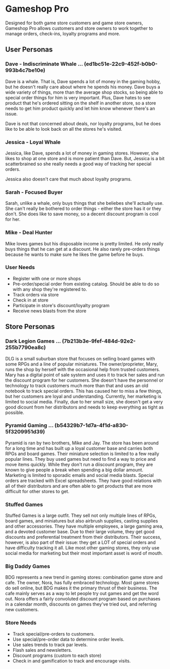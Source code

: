 # Gameshop Pro
Designed for both game store customers and game store owners, Gameshop Pro allows customers and store owners to work together to manage orders, check-ins, loyalty programs and more.
 
## User Personas
### Dave - Indiscriminate Whale ... (ed1bc51e-22c9-452f-b0b0-993b4c7be10e)
Dave is a whale. That is, Dave spends a lot of money in the gaming hobby, but he doesn't really care about where he spends his money. Dave buys 
a wide variety of things, more than the average shop stocks, so being able to special order things for him is very important. Plus, Dave hates 
to see product that he's ordered sitting on the shelf in another store, so a store needs to get him product quickly and let him know whenever 
there's an issue.

Dave is not that concerned about deals, nor loyalty programs, but he does like to be able to look back on all the stores he's visited.
 
### Jessica - Loyal Whale
Jessica, like Dave, spends a lot of money in gaming stores. However, she likes to shop at one store and is more patient than Dave. But, Jessica 
is a bit scatterbrained so she really needs a good way of tracking her special orders.

Jessica also doesn't care that much about loyalty programs.

### Sarah - Focused Buyer
Sarah, unlike a whale, only buys things that she beliebes she'll actually use. She can't really be bothered to order things - either the store has it or they 
don't. She does like to save money, so a decent discount program is cool for her. 

### Mike - Deal Hunter
Mike loves games but his disposable income is pretty limited. He only really buys things that he can get at a discount. He also rarely pre-orders things
because he wants to make sure he likes the game before he buys.

### User Needs
- Register with one or more shops
- Pre-order/special order from existing catalog. Should be able to do so with any shop they're registered to.
- Track orders via store
- Check in at store
- Participate in store's discount/loyalty program
- Receive news blasts from the store

## Store Personas
### Dark Legion Games ... (7b213b3e-9fef-484d-92e2-255b7790ea8c)
DLG is a small suburban store that focuses on selling board games with some RPGs and a line of popular miniatures. The owner/proprieter, Mary, runs the shop by 
herself with the occasional help from trusted customers. Mary has a digital point of sale system and uses it to track her sales and run the discount program for 
her customers. She doesn't have the personnel or technology to track customers much more than that and uses an old notebook to track special orders. This has 
caused her to miss a few things, but her customers are loyal and understanding. Currently, her marketing is limited to social media. Finally, due to her small size,
she doesn't get a very good dicount from her distributors and needs to keep everything as tight as possible.

### Pyramid Gaming ... (b54329b7-1d7a-4f1d-a830-5f3209951d39)
Pyramid is ran by two brothers, Mike and Jay. The store has been around for a long time and has built up a loyal customer base and carries both RPGs and board 
games. Their miniature selection is limited to a few really popular lines. They buy used games but need to find a way to price and move items quickly. While 
they don't run a diiscount program, they are known to give people a break when spending a big dollar amount. Marketing is limited to sporadic emails and social 
media blasts. Special orders are tracked with Excel spreadsheets. They have good relations with all of their distributors and are often able to get products 
that are more difficult for other stores to get.

### Stuffed Games
Stuffed Games is a large outfit. They sell not only multiple lines of RPGs, board games, and miniatures but also airbrush supplies, casting supplies and
other accessories. They have multiple employees, a large gaming area, and a devoted customer base. Due to their large volume, they get good discounts and 
preferential treatment from their distributors. Their success, however, is also part of their issue: they get a LOT of special orders and have difficulty 
tracking it all. Like most other gaming stores, they only use social media for marketing but their most important asset is word of mouth.

### Big Daddy Games
BDG represents a new trend in gaming stores: combination game store and cafe. The owner, Nora, has fully embraced technology. Most game stores do sell online, 
but BDG makes it the primary thrust of their business. The cafe mainly serves as a way to let people try out games and get the word out. Nora offers a fairly 
convoluted discount program based on purchases in a calendar month, discounts on games they've tried out, and referring new customers.

### Store Needs
- Track special/pre-orders to customers.
- Use special/pre-order data to determine order levels.
- Use sales trends to track par levels.
- Flash sales and newsletters.
- Discount programs (custom to each store)
- Check in and gamification to track and encourage visits.
